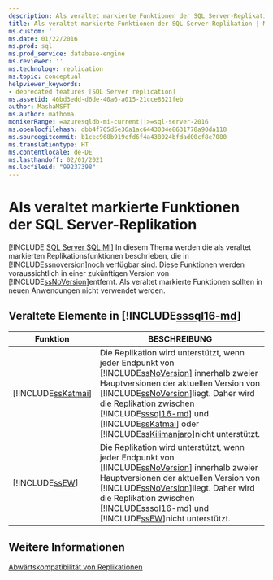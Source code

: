 ```yaml
---
description: Als veraltet markierte Funktionen der SQL Server-Replikation
title: Als veraltet markierte Funktionen der SQL Server-Replikation | Microsoft-Dokumentation
ms.custom: ''
ms.date: 01/22/2016
ms.prod: sql
ms.prod_service: database-engine
ms.reviewer: ''
ms.technology: replication
ms.topic: conceptual
helpviewer_keywords:
- deprecated features [SQL Server replication]
ms.assetid: 46bd3edd-d6de-40a6-a015-21cce8321feb
author: MashaMSFT
ms.author: mathoma
monikerRange: =azuresqldb-mi-current||>=sql-server-2016
ms.openlocfilehash: dbb4f705d5e36a1ac6443034e8631778a90da118
ms.sourcegitcommit: b1cec968b919cfd6f4a438024bfdad00cf8e7080
ms.translationtype: HT
ms.contentlocale: de-DE
ms.lasthandoff: 02/01/2021
ms.locfileid: "99237398"
---
```

# <a name="deprecated-features-in-sql-server-replication"></a>Als veraltet markierte Funktionen der SQL Server-Replikation
[!INCLUDE [SQL Server SQL MI](../../includes/applies-to-version/sql-asdbmi.md)]
  In diesem Thema werden die als veraltet markierten Replikationsfunktionen beschrieben, die in [!INCLUDE[ssnoversion](../../includes/ssnoversion-md.md)]noch verfügbar sind. Diese Funktionen werden voraussichtlich in einer zukünftigen Version von [!INCLUDE[ssNoVersion](../../includes/ssnoversion-md.md)]entfernt. Als veraltet markierte Funktionen sollten in neuen Anwendungen nicht verwendet werden.  
  
## <a name="items-deprecated-in-sssql16-md"></a>Veraltete Elemente in [!INCLUDE[sssql16-md](../../includes/sssql16-md.md)]  
  
|Funktion|BESCHREIBUNG|  
|-------------|-----------------|  
|[!INCLUDE[ssKatmai](../../includes/sskatmai-md.md)]|Die Replikation wird unterstützt, wenn jeder Endpunkt von [!INCLUDE[ssNoVersion](../../includes/ssnoversion-md.md)] innerhalb zweier Hauptversionen der aktuellen Version von [!INCLUDE[ssNoVersion](../../includes/ssnoversion-md.md)]liegt. Daher wird die Replikation zwischen [!INCLUDE[sssql16-md](../../includes/sssql16-md.md)] und [!INCLUDE[ssKatmai](../../includes/sskatmai-md.md)] oder [!INCLUDE[ssKilimanjaro](../../includes/sskilimanjaro-md.md)]nicht unterstützt.|  
|[!INCLUDE[ssEW](../../includes/ssew-md.md)]|Die Replikation wird unterstützt, wenn jeder Endpunkt von [!INCLUDE[ssNoVersion](../../includes/ssnoversion-md.md)] innerhalb zweier Hauptversionen der aktuellen Version von [!INCLUDE[ssNoVersion](../../includes/ssnoversion-md.md)]liegt. Daher wird die Replikation zwischen [!INCLUDE[sssql16-md](../../includes/sssql16-md.md)] und [!INCLUDE[ssEW](../../includes/ssew-md.md)]nicht unterstützt.|  
  
## <a name="see-also"></a>Weitere Informationen  
 [Abwärtskompatibilität von Replikationen](../../relational-databases/replication/replication-backward-compatibility.md)  
  
  
